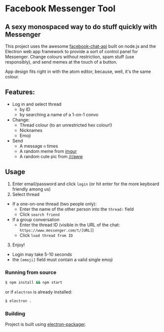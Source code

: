 # Facebook Messenger Tool
## A sexy monospaced way to do stuff quickly with Messenger


This project uses the awesome [facebook-chat-api](https://github.com/Schmavery/facebook-chat-api) built on node.js and the Electron web app framework to provide a sort of control panel for Messenger. Change colours without restriction, spam stuff (use responsibly), and send memes at the touch of a button.

App design fits right in with the atom editor, because, well, it's the same colour.
## Features:
- Log in and select thread
  - by ID
  - by searching a name of a 1-on-1 convo
- Change:
  - Thread colour (to an unrestricted hex colour!)
  - Nicknames
  - Emoji
- Send
  - A message `n` times
  - A random meme from [imgur](http://imgur.com/t/memes)
  - A random cute pic from [/r/aww](http://reddit.com/r/aww)

## Usage
1. Enter email/password and click `login` (or hit enter for the more keyboard friendly among us)
2. Select thread
  - If a one-on-one thread (two people only):
    - Enter the name of the other person into the `thread:` field
    - Click `search friend`
  - If a group conversation
    - Enter the thread ID (visible in the URL of the chat: `https://www.messenger.com/t/[URL]`)
    - Click `load thread from ID`
3. Enjoy!


- Login may take 5-10 seconds
- the `[emoji]` field must contain a valid single emoji


### Running from source
```bash
$ npm install && npm start
```
or if `electron` is already installed:
```bash
$ electron .
```

### Building
Project is built using [electron-packager](https://www.npmjs.com/package/electron-packager).
